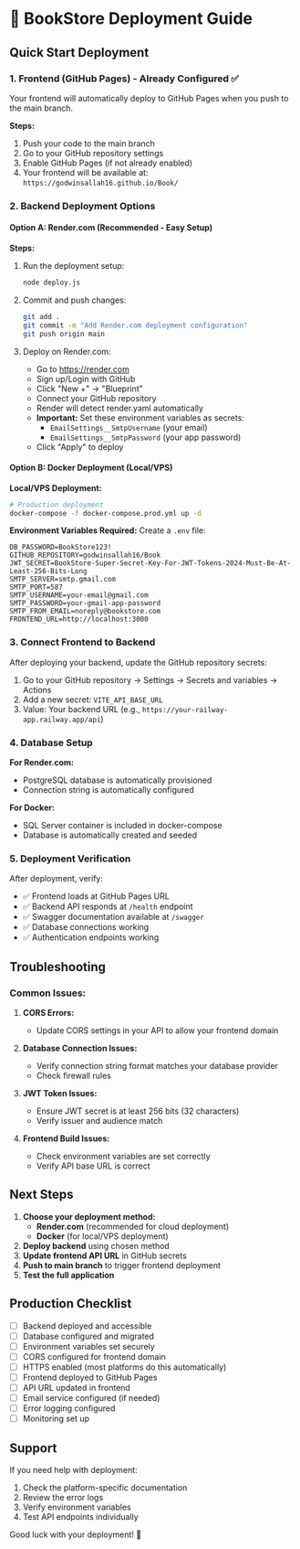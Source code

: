 # 🚀 BookStore Deployment Guide

## Quick Start Deployment

### 1. Frontend (GitHub Pages) - Already Configured ✅

Your frontend will automatically deploy to GitHub Pages when you push to the main branch.

**Steps:**
1. Push your code to the main branch
2. Go to your GitHub repository settings
3. Enable GitHub Pages (if not already enabled)
4. Your frontend will be available at: `https://godwinsallah16.github.io/Book/`

### 2. Backend Deployment Options

#### Option A: Render.com (Recommended - Easy Setup)

**Steps:**
1. Run the deployment setup:
   ```bash
   node deploy.js
   ```

2. Commit and push changes:
   ```bash
   git add .
   git commit -m "Add Render.com deployment configuration"
   git push origin main
   ```

3. Deploy on Render.com:
   - Go to https://render.com
   - Sign up/Login with GitHub
   - Click "New +" → "Blueprint"
   - Connect your GitHub repository
   - Render will detect render.yaml automatically
   - **Important:** Set these environment variables as secrets:
     - `EmailSettings__SmtpUsername` (your email)
     - `EmailSettings__SmtpPassword` (your app password)
   - Click "Apply" to deploy

#### Option B: Docker Deployment (Local/VPS)

**Local/VPS Deployment:**
```bash
# Production deployment
docker-compose -f docker-compose.prod.yml up -d
```

**Environment Variables Required:**
Create a `.env` file:
```env
DB_PASSWORD=BookStore123!
GITHUB_REPOSITORY=godwinsallah16/Book
JWT_SECRET=BookStore-Super-Secret-Key-For-JWT-Tokens-2024-Must-Be-At-Least-256-Bits-Long
SMTP_SERVER=smtp.gmail.com
SMTP_PORT=587
SMTP_USERNAME=your-email@gmail.com
SMTP_PASSWORD=your-gmail-app-password
SMTP_FROM_EMAIL=noreply@bookstore.com
FRONTEND_URL=http://localhost:3000
```

### 3. Connect Frontend to Backend

After deploying your backend, update the GitHub repository secrets:

1. Go to your GitHub repository → Settings → Secrets and variables → Actions
2. Add a new secret: `VITE_API_BASE_URL`
3. Value: Your backend URL (e.g., `https://your-railway-app.railway.app/api`)

### 4. Database Setup

**For Render.com:**
- PostgreSQL database is automatically provisioned
- Connection string is automatically configured

**For Docker:**
- SQL Server container is included in docker-compose
- Database is automatically created and seeded

### 5. Deployment Verification

After deployment, verify:
- ✅ Frontend loads at GitHub Pages URL
- ✅ Backend API responds at `/health` endpoint
- ✅ Swagger documentation available at `/swagger`
- ✅ Database connections working
- ✅ Authentication endpoints working

## Troubleshooting

### Common Issues:

1. **CORS Errors:**
   - Update CORS settings in your API to allow your frontend domain

2. **Database Connection Issues:**
   - Verify connection string format matches your database provider
   - Check firewall rules

3. **JWT Token Issues:**
   - Ensure JWT secret is at least 256 bits (32 characters)
   - Verify issuer and audience match

4. **Frontend Build Issues:**
   - Check environment variables are set correctly
   - Verify API base URL is correct

## Next Steps

1. **Choose your deployment method:**
   - **Render.com** (recommended for cloud deployment)
   - **Docker** (for local/VPS deployment)
2. **Deploy backend** using chosen method
3. **Update frontend API URL** in GitHub secrets
4. **Push to main branch** to trigger frontend deployment
5. **Test the full application**

## Production Checklist

- [ ] Backend deployed and accessible
- [ ] Database configured and migrated
- [ ] Environment variables set securely
- [ ] CORS configured for frontend domain
- [ ] HTTPS enabled (most platforms do this automatically)
- [ ] Frontend deployed to GitHub Pages
- [ ] API URL updated in frontend
- [ ] Email service configured (if needed)
- [ ] Error logging configured
- [ ] Monitoring set up

## Support

If you need help with deployment:
1. Check the platform-specific documentation
2. Review the error logs
3. Verify environment variables
4. Test API endpoints individually

Good luck with your deployment! 🚀
